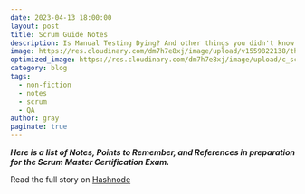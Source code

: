 ```yaml
---
date: 2023-04-13 18:00:00
layout: post
title: Scrum Guide Notes
description: Is Manual Testing Dying? And other things you didn't know about Software Testing
image: https://res.cloudinary.com/dm7h7e8xj/image/upload/v1559822138/theme9_v273a9.jpg
optimized_image: https://res.cloudinary.com/dm7h7e8xj/image/upload/c_scale,w_380/v1559822138/theme9_v273a9.jpg
category: blog
tags:
  - non-fiction
  - notes
  - scrum
  - QA
author: gray
paginate: true
---
```


***Here is a list of Notes, Points to Remember, and References in preparation for the Scrum Master Certification Exam.***


Read the full story on <a href="https://digracesion.hashnode.dev/scrum-guide-notes">Hashnode</a>